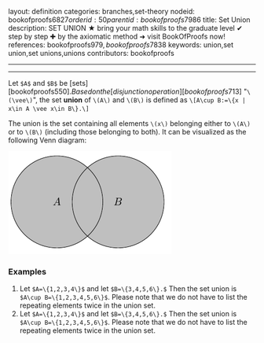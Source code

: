 layout: definition
categories: branches,set-theory
nodeid: bookofproofs$6827
orderid: 50
parentid: bookofproofs$7986
title: Set Union
description: SET UNION ★ bring your math skills to the graduate level ✔ step by step ✚ by the axiomatic method ➜ visit BookOfProofs now!
references: bookofproofs$979,bookofproofs$7838
keywords: union,set union,set unions,unions
contributors: bookofproofs

---


---

Let `$A$` and `$B$` be [sets][bookofproofs$550]. Based on the [disjunction operation][bookofproofs$713] "`\(\vee\)`", the set **union** of `\(A\)` and `\(B\)` is defined as `\[A\cup B:=\{x | x\in A \vee x\in B\}.\]` 

The union is the set containing all elements `\(x\)` belonging either to `\(A\)` or to `\(B\)` (including those belonging to both). It can be visualized as the following Venn diagram:


![venn3](https://github.com/bookofproofs/bookofproofs.github.io/blob/main/_sources/_assets/images/examples/venn3.png?raw=true)


### Examples

1. Let `$A=\{1,2,3,4\}$` and let `$B=\{3,4,5,6\}.$` Then the set union is `$A\cup B=\{1,2,3,4,5,6\}$`. Please note that we do not have to list the repeating elements twice in the union set.
1. Let `$A=\{1,2,3,4\}$` and let `$B=\{3,4,5,6\}.$` Then the set union is `$A\cup B=\{1,2,3,4,5,6\}$`. Please note that we do not have to list the repeating elements twice in the union set.
